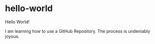 # hello-world
Hello World!

I am learning how to use a GitHub Repository. The process is undeniably joyous.
